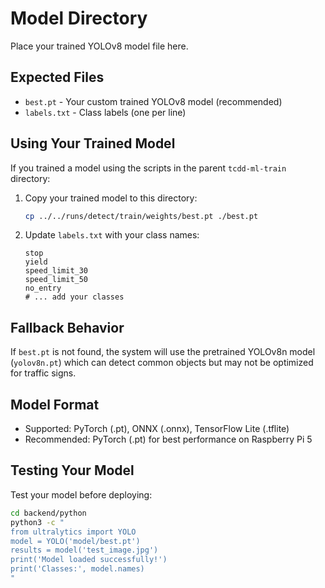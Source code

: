 # Model Directory

Place your trained YOLOv8 model file here.

## Expected Files

- `best.pt` - Your custom trained YOLOv8 model (recommended)
- `labels.txt` - Class labels (one per line)

## Using Your Trained Model

If you trained a model using the scripts in the parent `tcdd-ml-train` directory:

1. Copy your trained model to this directory:
   ```bash
   cp ../../runs/detect/train/weights/best.pt ./best.pt
   ```

2. Update `labels.txt` with your class names:
   ```
   stop
   yield
   speed_limit_30
   speed_limit_50
   no_entry
   # ... add your classes
   ```

## Fallback Behavior

If `best.pt` is not found, the system will use the pretrained YOLOv8n model (`yolov8n.pt`) which can detect common objects but may not be optimized for traffic signs.

## Model Format

- Supported: PyTorch (.pt), ONNX (.onnx), TensorFlow Lite (.tflite)
- Recommended: PyTorch (.pt) for best performance on Raspberry Pi 5

## Testing Your Model

Test your model before deploying:

```bash
cd backend/python
python3 -c "
from ultralytics import YOLO
model = YOLO('model/best.pt')
results = model('test_image.jpg')
print('Model loaded successfully!')
print('Classes:', model.names)
"
```
